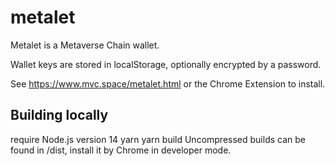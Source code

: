 # metalet

Metalet is a Metaverse Chain wallet.

Wallet keys are stored in localStorage, optionally encrypted by a password.

See https://www.mvc.space/metalet.html or the Chrome Extension to install.

## Building locally
require Node.js version 14
yarn
yarn build
Uncompressed builds can be found in /dist, install it by Chrome in developer mode.
